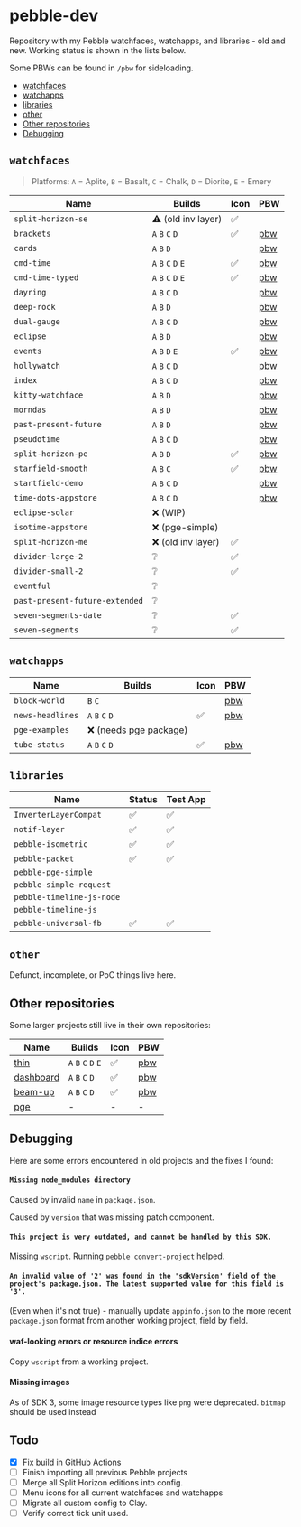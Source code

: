 # pebble-dev

Repository with my Pebble watchfaces, watchapps, and libraries - old and new.
Working status is shown in the lists below.

Some PBWs can be found in `/pbw` for sideloading.

- [watchfaces](#watchfaces)
- [watchapps](#watchapps)
- [libraries](#libraries)
- [other](#other)
- [Other repositories](#other-repositories)
- [Debugging](#debugging)


## `watchfaces`

> Platforms: `A` = Aplite, `B` = Basalt, `C` = Chalk, `D` = Diorite, `E` = Emery

| Name                           | Builds              | Icon | PBW                                |
|--------------------------------|---------------------|------|------------------------------------|
| `split-horizon-se`             | ⚠️ (old inv layer)  | ✅    |                                    |
| `brackets`                     | `A` `B` `C` `D`     | ✅    | [pbw](pbw/brackets.pbw)            |
| `cards`                        | `A` `B` `D`         |      | [pbw](pbw/cards.pbw)               |
| `cmd-time`                     | `A` `B` `C` `D` `E` | ✅    | [pbw](pbw/cmd-time.pbw)            |
| `cmd-time-typed`               | `A` `B` `C` `D` `E` | ✅    | [pbw](pbw/cmd-time-typed.pbw)      |
| `dayring`                      | `A` `B` `C` `D`     |      | [pbw](pbw/dayring.pbw)             |
| `deep-rock`                    | `A` `B` `D`         |      | [pbw](pbw/deep-rock.pbw)           |
| `dual-gauge`                   | `A` `B` `C` `D`     |      | [pbw](pbw/dual-gauge.pbw)          |
| `eclipse`                      | `A` `B` `D`         |      | [pbw](pbw/eclipse.pbw)             |
| `events`                       | `A` `B` `D` `E`     | ✅    | [pbw](pbw/events.pbw)              |
| `hollywatch`                   | `A` `B` `C` `D`     |      | [pbw](pbw/hollywatch.pbw)          |
| `index`                        | `A` `B` `C` `D`     |      | [pbw](pbw/index.pbw)               |
| `kitty-watchface`              | `A` `B` `D`         |      | [pbw](pbw/kitty-watchface.pbw)     |
| `morndas`                      | `A` `B` `D`         |      | [pbw](pbw/morndas.pbw)             |
| `past-present-future`          | `A` `B` `D`         |      | [pbw](pbw/past-present-future.pbw) |
| `pseudotime`                   | `A` `B` `C` `D`     |      | [pbw](pbw/pseudotime.pbw)          |
| `split-horizon-pe`             | `A` `B` `D`         | ✅    | [pbw](pbw/split-horizon-pe.pbw)    |
| `starfield-smooth`             | `A` `B` `C`         | ✅    | [pbw](pbw/starfield-smooth.pbw)    |
| `startfield-demo`              | `A` `B` `C` `D`     |      | [pbw](pbw/starfield-demo.pbw)      |
| `time-dots-appstore`           | `A` `B` `C` `D`     |      | [pbw](pbw/time-dots-appstore.pbw)  |
| `eclipse-solar`                | ❌ (WIP)             |      |                                    |
| `isotime-appstore`             | ❌ (pge-simple)      |      |                                    |
| `split-horizon-me`             | ❌ (old inv layer)   | ✅    |                                    |
| `divider-large-2`              | ❔                   | ✅    |                                    |
| `divider-small-2`              | ❔                   | ✅    |                                    |
| `eventful`                     | ❔                   |      |                                    |
| `past-present-future-extended` | ❔                   |      |                                    |
| `seven-segments-date`          | ❔                   | ✅    |                                    |
| `seven-segments`               | ❔                   | ✅    |                                    |

## `watchapps`

| Name             | Builds                | Icon | PBW                           |
|------------------|-----------------------|------|-------------------------------|
| `block-world`    | `B` `C`               |      | [pbw](pbw/block-world.pbw)    |
| `news-headlines` | `A` `B` `C` `D`       | ✅    | [pbw](pbw/news-headlines.pbw) |
| `pge-examples`   | ❌ (needs pge package) |      |                               |
| `tube-status`    | `A` `B` `C` `D`       | ✅    | [pbw](pbw/tube-status.pbw)    |

## `libraries`

| Name                      | Status | Test App |
|---------------------------|--------|----------|
| `InverterLayerCompat`     | ✅      | ✅        |
| `notif-layer`             | ✅      | ✅        |
| `pebble-isometric`        | ✅      | ✅        |
| `pebble-packet`           | ✅      | ✅        |
| `pebble-pge-simple`       |        |          |
| `pebble-simple-request`   |        |          |
| `pebble-timeline-js-node` |        |          |
| `pebble-timeline-js`      |        |          |
| `pebble-universal-fb`     | ✅      | ✅        |


## `other`

Defunct, incomplete, or PoC things live here.

## Other repositories

Some larger projects still live in their own repositories:

| Name                                                | Builds              | Icon | PBW                      |
|-----------------------------------------------------|---------------------|------|--------------------------|
| [thin](https://github.com/C-D-Lewis/thin)           | `A` `B` `C` `D` `E` | ✅    | [pbw](pbw/thin.pbw)      |
| [dashboard](https://github.com/C-D-Lewis/dashboard) | `A` `B` `C` `D`     | ✅    | [pbw](pbw/dashboard.pbw) |
| [beam-up](https://github.com/C-D-Lewis/beam-up)     | `A` `B` `C` `D`     | ✅    | [pbw](pbw/beam-up.pbw)   |
| [pge](https://github.com/C-D-Lewis/pge)             | -                   | -    | -                        |


## Debugging

Here are some errors encountered in old projects and the fixes I found:

#### `Missing node_modules directory`

Caused by invalid `name` in `package.json`.

Caused by `version` that was missing patch component.

#### `This project is very outdated, and cannot be handled by this SDK.`

Missing `wscript`. Running `pebble convert-project` helped.

#### `An invalid value of '2' was found in the 'sdkVersion' field of the project's package.json. The latest supported value for this field is '3'.`

(Even when it's not true) - manually update `appinfo.json` to the more recent
`package.json` format from another working project, field by field.

#### waf-looking errors or resource indice errors

Copy `wscript` from a working project.

#### Missing images

As of SDK 3, some image resource types like `png` were deprecated. `bitmap`
should be used instead

## Todo

- [x] Fix build in GitHub Actions
- [ ] Finish importing all previous Pebble projects
- [ ] Merge all Split Horizon editions into config.
- [ ] Menu icons for all current watchfaces and watchapps
- [ ] Migrate all custom config to Clay.
- [ ] Verify correct tick unit used.
